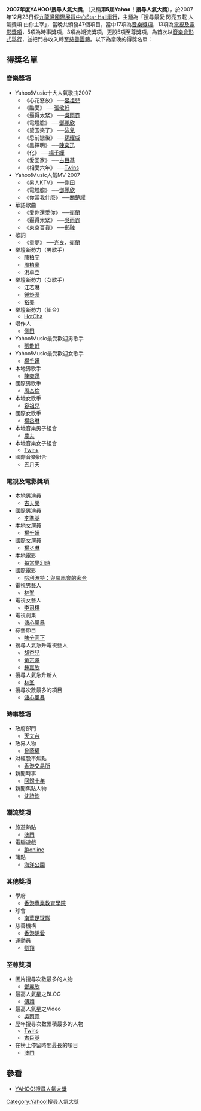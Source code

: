 **2007年度YAHOO\!搜尋人氣大獎**，（又稱**第5屆Yahoo！搜尋人氣大獎**），於2007年12月23日假[九龍灣國際展貿中心](../Page/九龍灣國際展貿中心.md "wikilink")[Star
Hall舉行](https://zh.wikipedia.org/wiki/EMax#匯星 "wikilink")，主題為「搜尋最愛 閃亮五載
人氣獎項
由你主宰」，當晚共頒發47個項目，當中17項為[音樂獎項](https://zh.wikipedia.org/wiki/音樂 "wikilink")，13項為[電視及](https://zh.wikipedia.org/wiki/電視 "wikilink")[電影獎項](https://zh.wikipedia.org/wiki/電影 "wikilink")，5項為時事獎項，3項為潮流獎項，更設5項至尊獎項，為首次以[音樂會形式舉行](https://zh.wikipedia.org/wiki/音樂會 "wikilink")，並把門券收入轉至[慈善團體](https://zh.wikipedia.org/wiki/慈善團體 "wikilink")。以下為當晚的得獎名單：

## 得獎名單

### 音樂獎項

  - Yahoo\!Music十大人氣歌曲2007
      - 《心花怒放》 ──[容祖兒](https://zh.wikipedia.org/wiki/容祖兒 "wikilink")
      - 《酷愛》 ──[張敬軒](https://zh.wikipedia.org/wiki/張敬軒 "wikilink")
      - 《逼得太緊》 ──[吳雨霏](../Page/吳雨霏.md "wikilink")
      - 《電燈膽》 ──[鄧麗欣](../Page/鄧麗欣.md "wikilink")
      - 《黛玉笑了》 ──[泳兒](../Page/泳兒.md "wikilink")
      - 《思前戀後》 ──[孫耀威](../Page/孫耀威.md "wikilink")
      - 《黑擇明》 ──[陳奕迅](../Page/陳奕迅.md "wikilink")
      - 《化》 ──[楊千嬅](../Page/楊千嬅.md "wikilink")
      - 《愛回家》 ──[古巨基](../Page/古巨基.md "wikilink")
      - 《相愛六年》 ──[Twins](https://zh.wikipedia.org/wiki/Twins "wikilink")
  - Yahoo\!Music人氣MV 2007
      - 《男人KTV》 ──[側田](../Page/側田.md "wikilink")
      - 《電燈膽》 ──[鄧麗欣](../Page/鄧麗欣.md "wikilink")
      - 《你當我什麼》 ──[關楚耀](../Page/關楚耀.md "wikilink")
  - 華語歌曲
      - 《愛你還愛你》 ──[衛蘭](../Page/衛蘭.md "wikilink")
      - 《逼得太緊》 ──[吳雨霏](../Page/吳雨霏.md "wikilink")
      - 《東京百貨》 ──[鄭融](../Page/鄭融.md "wikilink")
  - 歌詞
      - 《童夢》
        ──[光良](../Page/光良.md "wikilink")、[衛蘭](../Page/衛蘭.md "wikilink")
  - 樂壇新勢力（男歌手）
      - [陳柏宇](../Page/陳柏宇.md "wikilink")
      - [周柏豪](../Page/周柏豪.md "wikilink")
      - [洪卓立](../Page/洪卓立.md "wikilink")
  - 樂壇新勢力（女歌手）
      - [江若琳](https://zh.wikipedia.org/wiki/江若琳 "wikilink")
      - [鍾舒漫](../Page/鍾舒漫.md "wikilink")
      - [裕美](https://zh.wikipedia.org/wiki/和田裕美 "wikilink")
  - 樂壇新勢力（組合）
      - [HotCha](../Page/HotCha.md "wikilink")
  - 唱作人
      - [側田](../Page/側田.md "wikilink")
  - Yahoo\!Music最受歡迎男歌手
      - [張敬軒](https://zh.wikipedia.org/wiki/張敬軒 "wikilink")
  - Yahoo\!Music最受歡迎女歌手
      - [楊千嬅](../Page/楊千嬅.md "wikilink")
  - 本地男歌手
      - [陳奕迅](../Page/陳奕迅.md "wikilink")
  - 國際男歌手
      - [周杰倫](../Page/周杰倫.md "wikilink")
  - 本地女歌手
      - [容祖兒](https://zh.wikipedia.org/wiki/容祖兒 "wikilink")
  - 國際女歌手
      - [楊丞琳](../Page/楊丞琳.md "wikilink")
  - 本地音樂男子組合
      - [農夫](https://zh.wikipedia.org/wiki/農夫 "wikilink")
  - 本地音樂女子組合
      - [Twins](https://zh.wikipedia.org/wiki/Twins "wikilink")
  - 國際音樂組合
      - [五月天](../Page/五月天.md "wikilink")

### 電視及電影獎項

  - 本地男演員
      - [古天樂](../Page/古天樂.md "wikilink")
  - 國際男演員
      - [李準基](../Page/李準基.md "wikilink")
  - 本地女演員
      - [楊千嬅](../Page/楊千嬅.md "wikilink")
  - 國際女演員
      - [楊丞琳](../Page/楊丞琳.md "wikilink")
  - 本地電影
      - [每當變幻時](../Page/每當變幻時_\(電影\).md "wikilink")
  - 國際電影
      - [哈利波特：與鳳凰會的密令](https://zh.wikipedia.org/wiki/哈利波特－與鳳凰會的密令_\(電影\) "wikilink")
  - 電視男藝人
      - [林峯](https://zh.wikipedia.org/wiki/林峯 "wikilink")
  - 電視女藝人
      - [李司棋](../Page/李司棋.md "wikilink")
  - 電視劇集
      - [溏心風暴](../Page/溏心風暴.md "wikilink")
  - 綜藝節目
      - [味分高下](../Page/味分高下.md "wikilink")
  - 搜尋人氣急升電視藝人
      - [胡杏兒](../Page/胡杏兒.md "wikilink")
      - [黃宗澤](https://zh.wikipedia.org/wiki/黃宗澤 "wikilink")
      - [鍾嘉欣](https://zh.wikipedia.org/wiki/鍾嘉欣 "wikilink")
  - 搜尋人氣急升新人
      - [林峯](https://zh.wikipedia.org/wiki/林峯 "wikilink")
  - 搜尋次數最多的項目
      - [溏心風暴](../Page/溏心風暴.md "wikilink")

### 時事獎項

  - 政府部門
      - [天文台](../Page/香港天文台.md "wikilink")
  - 政界人物
      - [曾蔭權](../Page/曾蔭權.md "wikilink")
  - 財經股市焦點
      - [香港交易所](../Page/香港交易所.md "wikilink")
  - 新聞時事
      - [回歸十年](https://zh.wikipedia.org/wiki/香港主權移交十週年 "wikilink")
  - 新聞焦點人物
      - [沈詩鈞](../Page/沈詩鈞.md "wikilink")

### 潮流獎項

  - 旅遊熱點
      - [澳門](../Page/澳門.md "wikilink")
  - 電腦遊戲
      - [跑online](https://zh.wikipedia.org/wiki/跑online "wikilink")
  - 蒲點
      - [海洋公園](https://zh.wikipedia.org/wiki/海洋公園 "wikilink")

### 其他獎項

  - 學府
      - [香港專業教育學院](../Page/香港專業教育學院.md "wikilink")
  - 球會
      - [南華足球隊](https://zh.wikipedia.org/wiki/南華足球隊 "wikilink")
  - 慈善機構
      - [香港明愛](../Page/香港明愛.md "wikilink")
  - 運動員
      - [劉翔](https://zh.wikipedia.org/wiki/劉翔 "wikilink")

### 至尊獎項

  - 圖片搜尋次數最多的人物
      - [鄧麗欣](../Page/鄧麗欣.md "wikilink")
  - 最高人氣星之BLOG
      - [傅穎](https://zh.wikipedia.org/wiki/傅穎 "wikilink")
  - 最高人氣星之Video
      - [吳雨霏](../Page/吳雨霏.md "wikilink")
  - 歷年搜尋次數累積最多的人物
      - [Twins](https://zh.wikipedia.org/wiki/Twins "wikilink")
      - [古巨基](../Page/古巨基.md "wikilink")
  - 在榜上停留時間最長的項目
      - [澳門](../Page/澳門.md "wikilink")

## 參看

  - [YAHOO\!搜尋人氣大獎](https://web.archive.org/web/20080101235338/http://hk.promo.yahoo.com/buzz2007/awards.html)

[Category:Yahoo\!搜尋人氣大獎](https://zh.wikipedia.org/wiki/Category:Yahoo!搜尋人氣大獎 "wikilink")
